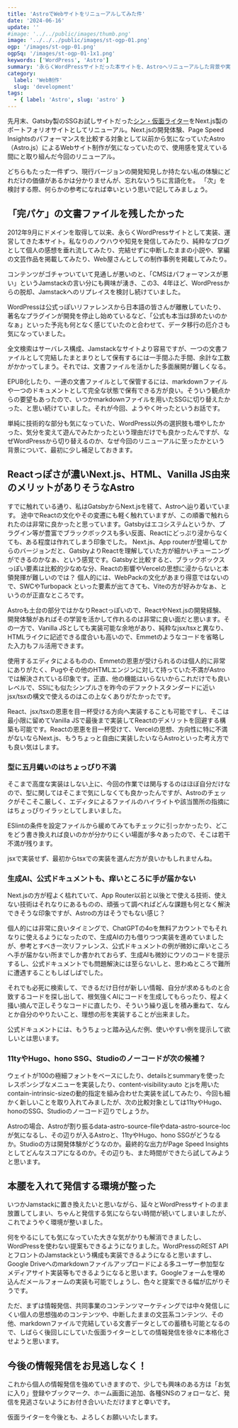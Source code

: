 ```yaml
---
title: 'AstroでWebサイトをリニューアルしてみた件'
date: '2024-06-16'
update: ''
#image: '../../public/images/thumb.png'
image: '../../../public/images/st-ogp-01.png'
ogp: '/images/st-ogp-01.png'
ogpSq: '/images/st-ogp-01-1x1.png'
keywords: ['WordPress', 'Astro']
summary: '永らくWordPressサイトだった本サイトを、Astroへリニューアルした背景や実装した感覚について、私なりの知見をまとめました。Astroへ至る経緯、他のJamstackとの比較、生成AIを用いた開発体験など、個人的な感想をお楽しみください。'
category:
  label: 'Web制作'
  slug: 'development'
tags:
  - { label: 'Astro', slug: 'astro' }
---
```


先月末、Gatsby製のSSGお試しサイトだった[シン・仮面ライター](https://www.shin-kamenwriter.com/)をNext.js製のポートフォリオサイトとしてリニューアル。Next.jsの開発体験、Page Speed Insightsのパフォーマンスを比較する対象として以前から気になっていたAstro（Astro.js）によるWebサイト制作が気になっていたので、使用感を覚えている間にと取り組んだ今回のリニューアル。

どちらもたった一件ずつ、現行バージョンの開発知見しか持たない私の体験にどれだけの価値があるかは分かりませんが、忘れないうちに言語化を。
「次」を検討する際、何らかの参考になれば幸いという思いで記してみましょう。

## 「完パケ」の文書ファイルを残したかった

2012年9月にドメインを取得して以来、永らくWordPressサイトとして実装、運営してきた本サイト。私なりのノウハウや知見を発信してみたり、純粋なブログとして個人の感想を垂れ流してみたり、完結せずに中断したままの小説や、掌編の文芸作品を掲載してみたり、Web屋さんとしての制作事例を掲載してみたり。

コンテンツがゴチャついていて見通しが悪いのと、「CMSはパフォーマンスが悪い」というJamstackの言い分にも興味が湧き、この3、4年ほど、WordPressからの脱却、Jamstackへのリプレイスを検討し続けていました。

WordPressは公式っぽいリファレンスから日本語の皆さんが離散していたり、著名なプラグインが開発を停止し始めているなど、「公式も本当は辞めたいのかなぁ」といった予兆も何となく感じていたのと合わせて、データ移行の厄介さも気になっていました。

全文検索はサーバレス構成、Jamstackなサイトより容易ですが、一つの文書ファイルとして完結したまとまりとして保有するには一手間ふた手間、余計な工数がかかってしまう。それでは、文書ファイルを活かした多面展開が難しくなる。

EPUB化したり、一連の文書ファイルとして保管するには、markdownファイルや一つのドキュメントとして完全な状態で保有できる方が良い。そういう観点からの要望もあったので、いつかmarkdownファイルを用いたSSGに切り替えたかった、と思い続けていました。それが今回、ようやく叶ったというお話です。

単純に技術的な部分も気になっていた、WordPress以外の選択肢も増やしたかった、気分を変えて遊んでみたかったという理由だけでも良かったんですが、なぜWordPressから切り替えるのか、なぜ今回のリニューアルに至ったかという背景について、最初に少し補足しておきます。

## Reactっぽさが濃いNext.js、HTML、Vanilla JS由来のメリットがありそうなAstro

すでに触れている通り、私はGatsbyからNext.jsを経て、Astroへ辿り着いています。
途中でReactの文化やその変遷にも軽く触れていますが、この順番で触れられたのは非常に良かったと思っています。Gatsbyはエコシステムというか、プラグイン等が豊富でブラックボックスも多い反面、Reactにどっぷり浸からなくても、ある程度は作れてしまう印象でした。
Next.js、App routerが登場してからのバージョンだと、GatsbyよりReactを理解していた方が細かいチューニングができるのかなぁ、という感覚です。Gatsbyと比較すると、ブラックボックスっぽい要素は比較的少なめな分、Reactの影響やVercelの思想に浸からないと本領発揮が難しいのでは？
個人的には、WebPackの文化があまり得意ではないので、SWCやTurbopack といった要素が出てきても、Viteの方が好みかなぁ、というのが正直なところです。

Astroも土台の部分ではかなりReactっぽいので、ReactやNext.jsの開発経験、開発体験があればその学習を活かして作れるのは非常に良い面だと思います。その一方で、Vanilla JSとしても実装可能な余地があり、純粋なjsx/tsxと異なり、HTMLライクに記述できる度合いも高いので、Emmetのようなコードを省略した入力もフル活用できます。

使用するエディタによるものの、Emmetの恩恵が受けられるのは個人的に非常にありがたく、Pugやその他のHTMLエンジンに対して持っていた不満がAstroでは解決されている印象です。正直、他の機能はいらないからこれだけでも良いレベルで、SSIにも似たシンプルさを昨今のデファクトスタンダードに近いjsx/tsxの構文で使えるのはこの上なくありがたかったです。

React、jsx/tsxの恩恵を目一杯受ける方向へ実装することも可能ですし、そこは最小限に留めてVanilla JSで最後まで実装してReactのデメリットを回避する構築も可能です。Reactの恩恵を目一杯受けて、Vercelの思想、方向性に特に不満がないならNext.js、もうちょっと自由に実装したいならAstroといった考え方でも良い気はします。

### 型に五月蝿いのはちょっぴり不満

そこまで高度な実装はしない上に、今回の作業では関与するのはほぼ自分だけなので、型に関してはそこまで気にしなくても良かったんですが、Astroのチェックがそこそこ厳しく、エディタによるファイルのハイライトや該当箇所の指摘にはちょっぴりイラッとしてしまいました。

ESlintの条件を設定ファイルから緩めてみてもチェックに引っかかったり、どこをどう書き換えれば良いのかが分かりにくい場面が多々あったので、そこは若干不満が残ります。

jsxで実装せず、最初からtsxでの実装を選んだ方が良いかもしれませんね。

### 生成AI、公式ドキュメントも、痒いところに手が届かない

Next.jsの方が程よく枯れていて、App Router以前と以後とで使える技術、使えない技術はそれなりにあるものの、頑張って調べればどんな課題も何となく解決できそうな印象ですが、Astroの方はそうでもない感じ？

個人的には非常に良いタイミングで、ChatGPTの4oを無料アカウントでもそれなりに使えるようになったので、生成AIの力も借りつつ実装を進めていましたが、参考とすべき一次リファレンス、公式ドキュメントの例が微妙に痒いところへ手が届かない所までしか書かれておらず、生成AIも微妙にウソのコードを提示するし、公式ドキュメントでも問題解決には至らないしと、思わぬところで難所に遭遇することもしばしばでした。

それでも必死に検索して、できるだけ日付が新しい情報、自分が求めるものと合致するコードを探し出して、根気強くAIにコードを生成してもらったり、程よく掻い摘んで正しそうなコードに直したり、そういう繰り返しを積み重ねて、なんとか自分のやりたいこと、理想の形を実装することが出来ました。

公式ドキュメントには、もうちょっと踏み込んだ例、使いやすい例を提示して欲しいとは思います。

### 11tyやHugo、hono SSG、Studioのノーコードが次の候補？

ウェイトが100の極細フォントをベースにしたり、detailsとsummaryを使ったレスポンシブなメニューを実装したり、content-visibility:auto とjsを用いたcontain-intrinsic-sizeの動的指定を組み合わせた実装を試してみたり、今回も細かく新しいことを取り入れてみましたが、次の比較対象としては11tyやHugo、honoのSSG、Studioのノーコード辺りでしょうか。

Astroの場合、Astroが割り振るdata-astro-source-fileやdata-astro-source-locが気になるし、その辺りが入るAstroと、11tyやHugo、hono SSGがどうなるか。Studioの方は開発体験がどうなのか。最終的な出力がPage Speed Insightsとしてどんなスコアになるのか。その辺りも、また時間ができたら試してみようと思います。

## 本腰を入れて発信する環境が整った

いつかJamstackに置き換えたいと思いながら、延々とWordPressサイトのまま放置してしまい、ちゃんと発信する気にならない時間が続いてしまいましたが、これでようやく環境が整いました。

何をやるにしても気になっていた大きな気がかりも解消できましたし、WordPressを使わない提案もできるようになりました。WordPressのREST APIとフロントのJamstackという構成も実装できるようになると思いますし、Google Driveへのmarkdownファイルアップロードによる多ユーザー参加型なメディアサイト実装等もできるようになると思います。Googleフォームを埋め込んだメールフォームの実装も可能でしょうし、色々と提案できる幅が広がりそうです。

ただ、まずは情報発信、共同事業のコンテンツマーケティングでは中々発信しにくい個人の思想強めのコンテンツや、中断したままの文芸系コンテンツ、その他、markdownファイルで完結している文書データとしての蓄積も可能となるので、しばらく後回しにしていた仮面ライターとしての情報発信を徐々に本格化させようと思います。

## 今後の情報発信をお見逃しなく！

これから個人の情報発信を強めていきますので、少しでも興味のある方は「お気に入り」登録やブックマーク、ホーム画面に追加、各種SNSのフォローなど、発信を見逃さないようにお付き合いいただけますと幸いです。

仮面ライターを今後とも、よろしくお願いいたします。
